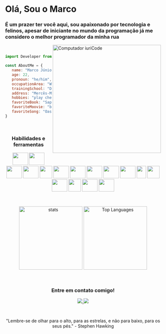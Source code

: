 # **Olá, Sou o Marco**

### É um prazer ter você aqui, sou apaixonado por tecnologia e felinos, apesar de iniciante no mundo da programação já me considero o melhor programador da minha rua

<img src="https://raw.githubusercontent.com/MicaelliMedeiros/micaellimedeiros/master/image/computer-illustration.png" min-width="400px" max-              width="350px" width="400px" align="right" alt="Computador iuriCode">

&nbsp;


   ```js
   import Developer from "./marcojr73.js";

   const AboutMe = {
      name: "Marco Júnior Lopes de Melo",
      age: 22,
      pronoun: "he/him",
      occupationArea: "Web developer",
      trainingSchool: "Driven Education",
      address: "Mercês-MG",
      hobbies: "play chess, read, and watch old movies",
      favoriteBook: "Sapiens: A Brief History of Humankind",
      favoriteMoovie: "back to the future",
      favoriteSong: "Oasis - Whatever"
   }
   ```

&nbsp;
<h3 align="center">Habilidades e ferramentas</h3>

<p align="center">
   <img src="https://cdn.jsdelivr.net/gh/devicons/devicon/icons/html5/html5-original.svg" width="50" height="40"/>
   <img src="https://cdn.jsdelivr.net/gh/devicons/devicon/icons/css3/css3-original.svg" width="50" height="40"/> 
   <img src="https://cdn.jsdelivr.net/gh/devicons/devicon/icons/javascript/javascript-original.svg" width="50" height="40"/> 
   <img src="https://cdn.jsdelivr.net/gh/devicons/devicon/icons/react/react-original-wordmark.svg" width="50" height="40"/>
   <img src="https://styled-components.com/logo.png" width="40" height="40"/>
   <img src="https://img.icons8.com/color/512/flutter.png" width="50" height="40"/>
   <img src="https://cdn.jsdelivr.net/gh/devicons/devicon/icons/nodejs/nodejs-original.svg" width="50" height="40"/>   
   <img src="https://cdn.jsdelivr.net/gh/devicons/devicon/icons/typescript/typescript-original.svg" width="50" height="40"/>
   <img src="https://cdn.jsdelivr.net/gh/devicons/devicon/icons/postgresql/postgresql-original-wordmark.svg" width="50" height="40"/>
   <img src="https://cdn.jsdelivr.net/gh/devicons/devicon/icons/mongodb/mongodb-original.svg" width="50" height="40"/>
   <img src="https://seeklogo.com/images/P/prisma-logo-3805665B69-seeklogo.com.png" width="30" height="40"/>
   <img src="https://cdn.icon-icons.com/icons2/2107/PNG/512/file_type_jest_icon_130514.png" width="40" height="40"/>
   <img src="https://cdn.icon-icons.com/icons2/2699/PNG/512/docker_official_logo_icon_169250.png" width="50" height="40"/>
   <img src="https://cdn.icon-icons.com/icons2/2389/PNG/512/amazon_aws_logo_icon_145507.png" width="40" height="40"/>
   <img src="https://cdn.jsdelivr.net/gh/devicons/devicon/icons/linux/linux-original.svg" width="50" height="40"/>
   <img src="https://cdn.jsdelivr.net/gh/devicons/devicon/icons/git/git-original.svg" width="50" height="40"/> 
 </p>

 &nbsp; 
  
<div align="center">
  <img height="205em" alt="stats" src="https://github-readme-stats.vercel.app/api?username=marcojr73&show_icons=true&hide_border=true&theme=midnight-purple&bg_color=0d1117&hide_border=true" />

  <img height="205em" alt="Top Languages" src="https://github-readme-stats.vercel.app/api/top-langs/?username=marcojr73&theme=midnight-purple&bg_color=0d1117&hide_border=true" />
</div>  
  
&nbsp;
<h3 align="center">Entre em contato comigo!</h3>
<p align=center>
<a href="https://www.linkedin.com/in/marco-junior-7a21871b2/"><img src = "https://img.shields.io/badge/-marcojunior-blue?style=flat-square&logo=Linkedin&logoColor=white&link=https://www.linkedin.com/in/marco-junior/)" /> </a>
<a href="mailto:marco.junior@engenharia.ufjf.com.br"><img src = "https://img.shields.io/badge/-marco.junior-c14438?style=flat-square&logo=Gmail&logoColor=white&link=mailto:marco.junior@engenharia.ufjf.br)](mailto:marco.junior@engenharia.ufjf.br") /></a>
  
</p>

&nbsp;

<p align="center">"Lembre-se de olhar para o alto, para as estrelas, e não para baixo, para os seus pés." - Stephen Hawking</p>


